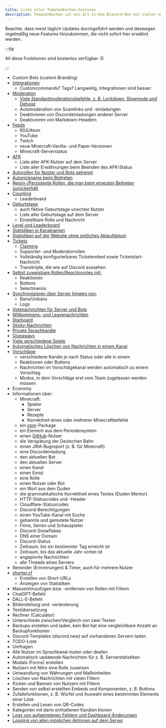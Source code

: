 ```yaml
---
title: Liste aller TomatenKuchen-Features
description: TomatenKuchen ist ein All-in-One-Discord-Bot mit vielen verschiedenen Funktionen. Diese Seite listet alle zum aktuellen Zeitpunkt verfügbaren Features des Bots auf.
---
```


Beachte, dass meist täglich Updates durchgeführt werden und deswegen regelmäßig neue Features hinzukommen, die nicht sofort hier erwähnt werden.

:::tip

All diese Funktionen sind kostenlos verfügbar :D

:::

- Custom Bots (custom Branding)
- [Integrationen](./integrations)
	- Customcommands? Tags? Langweilig, Integrationen sind besser
- [Moderation](./moderation)
	- [Viele Standardmoderationsbefehle, z. B. Lockdown, Slowmode und Dehoist](./modcommands)
	- Automoderation von Scamlinks und -einladungen
	- Deaktivieren von Discordeinladungen anderer Server
	- Deaktivieren von Markdown-Headern
- [Feeds](./feeds)
	- RSS/Atom
	- YouTube
	- Twitch
	- neue Minecraft-Vanilla- und Paper-Versionen
	- Minecraft-Serverstatus
- [AFK](./afk)
	- Liste aller AFK-Nutzer auf dem Server
	- Liste aller Erwähnungen beim Beenden des AFK-Status
- [Autorollen für Nutzer und Bots getrennt](./autorole)
- [Autonickname beim Beitreten](./autorole)
- [Rejoin-/Persistente Rollen, die man beim erneuten Beitreten zurückerhält](./autorole)
- [Counting](./counting)
	- Leaderboard
- [Geburtstage](./birthday)
	- auch fiktive Geburtstage unechter Nutzer
	- Liste aller Geburtstage auf dem Server
	- Einstellbare Rolle und Nachricht
- [Level und Leaderboard](./level)
- [Statistiken in Kanalnamen](./serverstats)
- [Statistiken auf der Website ohne zeitliches Ablaufdatum](./serverstats)
- [Tickets](./tickets)
	- [Claiming](./ticketcommands)
	- Supporter- und Moderatorrollen
	- Vollständig konfigurierbares Ticketembed sowie Ticketstart-Nachricht
	- Transkripte, die wie auf Discord aussehen
- [Selbst zuweisbare Rollen/Reactionroles mit:](./reactionroles)
	- Reaktionen
	- Buttons
	- Selectmenüs
- [Synchronisieren über Server hinweg von:](./sync)
	- Bans/Unbans
	- Logs
- [Votenachrichten für Server und Bots](./voting)
- [Willkommens- und Leavenachrichten](./welcome-leave)
- [Starboard](./starboard)
- [Sticky-Nachrichten](./sticky)
- [Private Sprachkanäle](./privatevoice)
- [Giveaways](./giveaways)
- [Viele verschiedene Spiele](./games)
- [Automatisches Löschen von Nachrichten in einem Kanal](./autodelete)
- [Vorschläge](./suggest)
	- verschiedene Kanäle je nach Status oder alle in einem
	- Reaktionen oder Buttons
	- Nachrichten im Vorschlägekanal werden automatisch zu einem Vorschlag
	- Modus, in dem Vorschläge erst vom Team zugelassen werden müssen
- Economy
- Informationen über:
	- Minecraft:
		- Spieler
		- Server
		- Rezepte
		- Korrektheit eines oder mehrerer Minecraftbefehle
	- ein [npm](https://npmjs.com)-Package
	- ein Element aus dem Periodensystem
	- einen [GitHub](https://github.com)-Nutzer
	- die Verspätung der Deutschen Bahn
	- einen JIRA-Bugreport (z. B. für Minecraft)
	- eine Discordeinladung
	- den aktuellen Bot
	- den aktuellen Server
	- einen Kanal
	- einen Emoji
	- eine Rolle
	- einen Nutzer oder Bot
	- ein Wort aus dem Duden
	- die grammatikalische Korrektheit eines Textes (Duden Mentor)
	- HTTP-Statuscodes und -Header
	- Cloudflare-Statuscodes
	- Discord-Berechtigungen
	- einen YouTube-Kanal mit Suche
	- gebannte und gemutete Nutzer
	- Filme, Serien und Schauspieler
	- Discord-Snowflakes
	- DNS einer Domain
	- Discord-Status
	- Zeitraum, bis ein bestimmter Tag erreicht ist
	- Zeitraum, bis das aktuelle Jahr vorbei ist
	- angepinnte Nachrichten
	- alle Threads eines Servers
- Reminder (Erinnerungen) & Timer, auch für mehrere Nutzer
- [shorter.cf](https://shorter.cf)
	- Erstellen von Short-URLs
	- Anzeigen von Statistiken
- Massenhinzufügen bzw. -entfernen von Rollen mit Filtern
- ChatGPT-Befehl
- DALL-E-Befehl
- Bilderstellung und -veränderung
- Textübersetzung
- Rechner (Calculator)
- Unterschiede zwischen/Vergleich von zwei Texten
- Backups erstellen und laden, kein Bot hat eine vergleichbare Anzahl an Backupfunktionen
- Discord-Templates (discord.new) auf vorhandenen Servern laden
- TODO-Liste
- Umfragen
- Alle Nutzer im Sprachkanal muten oder deafen
- Automatisch updatende Nachrichten für z. B. Serverstatistiken
- Modals (Forms) erstellen
- Nutzern mit Nitro eine Rolle zuweisen
- Umwandlung von Währungen und Maßeinheiten
- Löschen von Nachrichten mit vielen Filtern
- Kicken und Bannen von Nutzern mit Filtern
- Senden von selbst erstellten Embeds und Komponenten, z. B. Buttons
- Zufallsfunktionen, z. B. Würfel und Auswahl eines bestimmten Elements einer Liste
- Erstellen und Lesen von QR-Codes
- Kategorien mit darin enthaltenen Kanälen klonen
- [Logs von aufgetretenen Fehlern und Dashboard-Änderungen](./error)
- [Logging von allen möglichen Aktionen auf dem Server](./logs)
